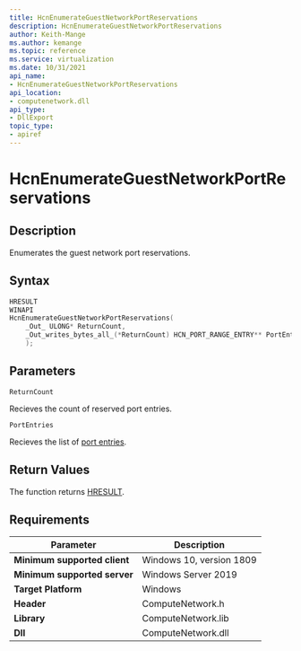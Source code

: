 ```yaml
---
title: HcnEnumerateGuestNetworkPortReservations
description: HcnEnumerateGuestNetworkPortReservations
author: Keith-Mange
ms.author: kemange
ms.topic: reference
ms.service: virtualization
ms.date: 10/31/2021
api_name:
- HcnEnumerateGuestNetworkPortReservations
api_location:
- computenetwork.dll
api_type:
- DllExport
topic_type:
- apiref
---
```

# HcnEnumerateGuestNetworkPortReservations

## Description

Enumerates the guest network port reservations.

## Syntax

```cpp
HRESULT
WINAPI
HcnEnumerateGuestNetworkPortReservations(
    _Out_ ULONG* ReturnCount,
    _Out_writes_bytes_all_(*ReturnCount) HCN_PORT_RANGE_ENTRY** PortEntries
    );
```

## Parameters

`ReturnCount`

Recieves the count of reserved port entries.

`PortEntries`

Recieves the list of [port entries](./HCN_PORT_RANGE_ENTRY.md).

## Return Values

The function returns [HRESULT](./HCNHResult.md).

## Requirements

|Parameter|Description|
|---|---|
| **Minimum supported client** | Windows 10, version 1809 |
| **Minimum supported server** | Windows Server 2019 |
| **Target Platform** | Windows |
| **Header** | ComputeNetwork.h |
| **Library** | ComputeNetwork.lib |
| **Dll** | ComputeNetwork.dll |


